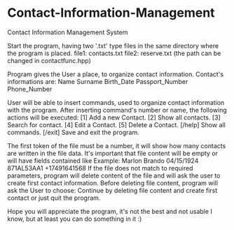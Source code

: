 # Contact-Information-Management
Contact Information Management System


Start the program, having two '.txt' type files in the same directory where the program is placed.
file1: contacts.txt
file2: reserve.txt
(the path can be changed in contactfunc.hpp)


Program gives the User a place, to organize contact information.
Contact's informations are: Name    Surname     Birth_Date    Passport_Number    Phone_Number


User will be able to insert commands, used to organize contact information with the program.
After inserting command's number or name, the following actions will be executed:
[1] Add a new Contact.
[2] Show all contacts.
[3] Search for contact.
[4] Edit a Contact.
[5] Delete a Contact.
[/help] Show all commands.
[/exit] Save and exit the program.


The first token of the file must be a number, it will show how many contacts are written in the file data.
It's important that file content will be empty or will have fields contained like Example: Marlon Brando 04/15/1924 871AL53AA1 +17491641568
If the file does not match to required parameters, program will delete content of the file and will ask the user to create first contact information.
Before deleting file content, program will ask the User to choose: Continue by deleting file content and create first contact or just quit the program.



Hope you will appreciate the program, it's not the best and not usable I know, but at least you can do something in it :)
